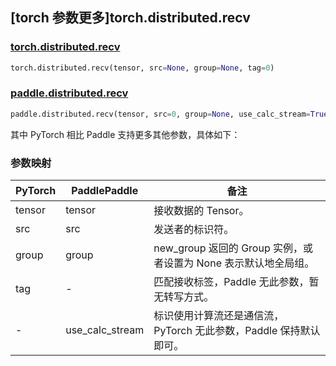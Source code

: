 ## [torch 参数更多]torch.distributed.recv

### [torch.distributed.recv](https://pytorch.org/docs/1.13/distributed.html#torch.distributed.recv)

```python
torch.distributed.recv(tensor, src=None, group=None, tag=0)
```

### [paddle.distributed.recv](https://www.paddlepaddle.org.cn/documentation/docs/zh/api/paddle/distributed/recv_cn.html)

```python
paddle.distributed.recv(tensor, src=0, group=None, use_calc_stream=True)
```

其中 PyTorch 相比 Paddle 支持更多其他参数，具体如下：

### 参数映射

| PyTorch | PaddlePaddle    | 备注                                                              |
| ------- | --------------- | ----------------------------------------------------------------- |
| tensor  | tensor          | 接收数据的 Tensor。                                               |
| src     | src             | 发送者的标识符。                                                  |
| group   | group           | new_group 返回的 Group 实例，或者设置为 None 表示默认地全局组。   |
| tag     | -               | 匹配接收标签，Paddle 无此参数，暂无转写方式。   |
| -       | use_calc_stream | 标识使用计算流还是通信流，PyTorch 无此参数，Paddle 保持默认即可。 |
